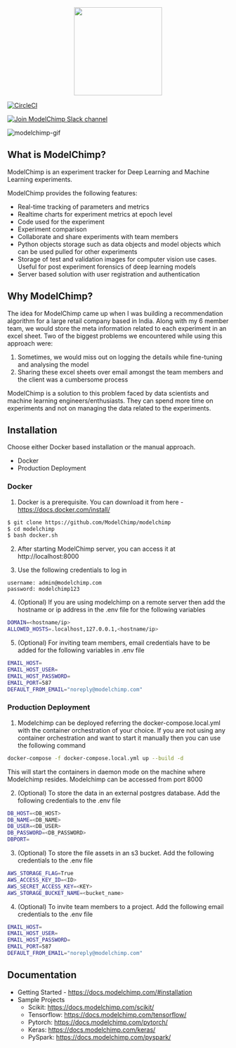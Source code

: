 <img src="https://docs.modelchimp.com/img/logo.png" height=200 style="display:block;margin:auto;r"/>


[![CircleCI](https://circleci.com/gh/ModelChimp/modelchimp.svg?style=svg)](https://circleci.com/gh/ModelChimp/modelchimp)

[![Join ModelChimp Slack channel](https://i.imgur.com/V7jxjak.png)](https://join.slack.com/t/modelchimp/shared_invite/enQtNDcyNzU0MTQ2MzU0LTYxNDFjZWIwOTE0NjFkMGVlOGQ5YTZhYWQ2MWE1YWVmMDVhMDQ5MmZlYTU0N2UxMWYxYzE0Nzc2NGZlN2FiN2Q)

![modelchimp-gif](https://media.giphy.com/media/3FiUt4BkCao6VCqRSk/giphy.gif)


## What is ModelChimp?
ModelChimp is an experiment tracker for Deep Learning and Machine Learning experiments.

ModelChimp provides the following features:
- Real-time tracking of parameters and metrics
- Realtime charts for experiment metrics at epoch level
- Code used for the experiment
- Experiment comparison
- Collaborate and share experiments with team members
- Python objects storage such as data objects and model objects which can be used pulled for other experiments
- Storage of test and validation images for computer vision use cases. Useful for post experiment forensics of deep learning models
- Server based solution with user registration and authentication


## Why ModelChimp?
The idea for ModelChimp came up when I was building a recommendation algorithm for a large retail company based in India. Along with my 6 member team, we would store the meta information related to each experiment in an excel sheet. Two of the biggest problems we encountered while using this approach were:
1. Sometimes, we would miss out on logging the details while fine-tuning and analysing the model
2. Sharing these excel sheets over email amongst the team members and the client was a cumbersome process

ModelChimp is a solution to this problem faced by data scientists and machine learning engineers/enthusiasts. They can spend more time on experiments and not on managing the data related to the experiments.

## Installation
Choose either Docker based installation or the manual approach.

- Docker
- Production Deployment

### Docker
1. Docker is a prerequisite. You can download it from here - https://docs.docker.com/install/

```sh
$ git clone https://github.com/ModelChimp/modelchimp
$ cd modelchimp
$ bash docker.sh
```

2. After starting ModelChimp server, you can access it at http://localhost:8000

3. Use the following credentials to log in

```
username: admin@modelchimp.com
password: modelchimp123
```

4. (Optional) If you are using modelchimp on a remote server then add the hostname or ip address in the .env file for the following variables

```sh
DOMAIN=<hostname/ip>
ALLOWED_HOSTS=.localhost,127.0.0.1,<hostname/ip>
```

5. (Optional) For inviting team members, email credentials have to be added for the following variables in .env file

```sh
EMAIL_HOST=
EMAIL_HOST_USER=
EMAIL_HOST_PASSWORD=
EMAIL_PORT=587
DEFAULT_FROM_EMAIL="noreply@modelchimp.com"
```


### Production Deployment

1. Modelchimp can be deployed referring the docker-compose.local.yml with the container orchestration of your choice. If you are not using any container orchestration and want to start it manually then you can use the following command

```sh
docker-compose -f docker-compose.local.yml up --build -d
```

This will start the containers in daemon mode on the machine where Modelchimp resides. Modelchimp can be accessed from port 8000

2. (Optional) To store the data in an external postgres database. Add the following credentials to the .env file

```sh
DB_HOST=<DB_HOST>
DB_NAME=<DB_NAME>
DB_USER=<DB_USER>
DB_PASSWORD=<DB_PASSWORD>
DBPORT=
```

3. (Optional) To store the file assets in an s3 bucket. Add the following credentials to the .env file

```sh
AWS_STORAGE_FLAG=True
AWS_ACCESS_KEY_ID=<ID>
AWS_SECRET_ACCESS_KEY=<KEY>
AWS_STORAGE_BUCKET_NAME=<bucket_name>
```

4. (Optional) To invite team members to a project. Add the following email credentials to the .env file

```sh
EMAIL_HOST=
EMAIL_HOST_USER=
EMAIL_HOST_PASSWORD=
EMAIL_PORT=587
DEFAULT_FROM_EMAIL="noreply@modelchimp.com"
```


## Documentation
- Getting Started - https://docs.modelchimp.com/#installation
- Sample Projects
  - Scikit: https://docs.modelchimp.com/scikit/
  - Tensorflow: https://docs.modelchimp.com/tensorflow/
  - Pytorch: https://docs.modelchimp.com/pytorch/
  - Keras: https://docs.modelchimp.com/keras/
  - PySpark: https://docs.modelchimp.com/pyspark/
